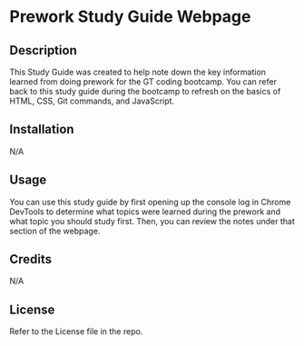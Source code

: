 # Prework Study Guide Webpage

## Description

This Study Guide was created to help note down the key information learned from doing prework for the GT coding bootcamp. You can refer back to this study guide during the bootcamp to refresh on the basics of HTML, CSS, Git commands, and JavaScript.

## Installation

N/A

## Usage

You can use this study guide by first opening up the console log in Chrome DevTools to determine what topics were learned during the prework and what topic you should study first. Then, you can review the notes under that section of the webpage.

## Credits

N/A

## License

Refer to the License file in the repo.
